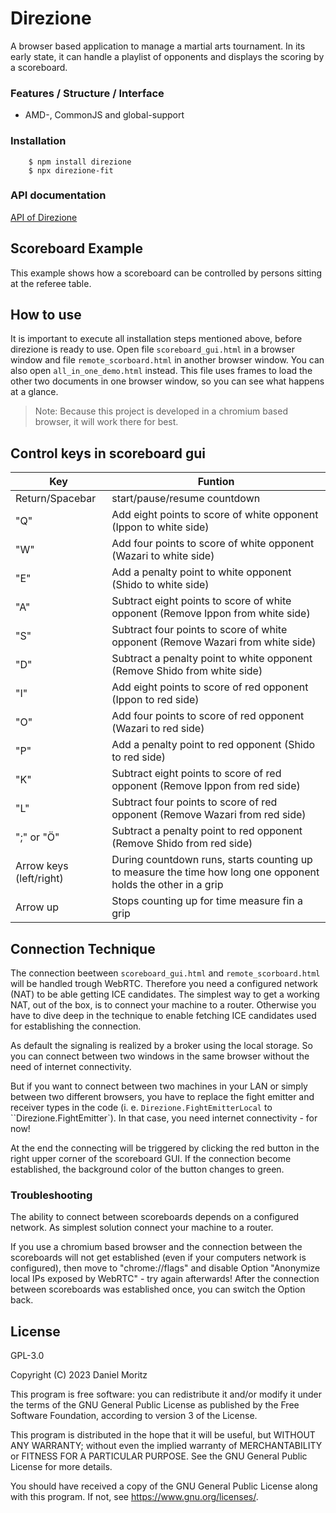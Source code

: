 
# Direzione

A browser based application to manage a martial arts tournament.
In its early state, it can handle a playlist of opponents and displays the scoring by a scoreboard.

### Features / Structure / Interface

* AMD-, CommonJS and global-support

### Installation

```shell
    $ npm install direzione
    $ npx direzione-fit
```

### API documentation
[API of Direzione](api.md)


## Scoreboard Example

This example shows how a scoreboard can be controlled by persons sitting at the referee table.

## How to use

It is important to execute all installation steps mentioned above, before direzione is ready to use.
Open file `scoreboard_gui.html` in a browser window and file `remote_scorboard.html` in another browser window.
You can also open `all_in_one_demo.html` instead. This file uses frames to load the other two documents in one browser window, so you can see what happens at a glance.

> Note: Because this project is developed in a chromium based browser, it will work there for best.

## Control keys in scoreboard gui

| Key | Funtion |
| --- | --- |
| Return/Spacebar | start/pause/resume countdown |
| "Q" | Add eight points to score of white opponent (Ippon to white side) |
| "W" | Add four points to score of white opponent (Wazari to white side) |
| "E" | Add a penalty point to white opponent (Shido to white side) |
| "A" | Subtract eight points to score of white opponent (Remove Ippon from white side) |
| "S" | Subtract four points to score of white opponent (Remove Wazari from white side) |
| "D" | Subtract a penalty point to white opponent (Remove Shido from white side) |
| "I" | Add eight points to score of red opponent (Ippon to red side) |
| "O" | Add four points to score of red opponent (Wazari to red side) |
| "P" | Add a penalty point to red opponent (Shido to red side) |
| "K" | Subtract eight points to score of red opponent (Remove Ippon from red side) |
| "L" | Subtract four points to score of red opponent (Remove Wazari from red side) |
| ";" or "Ö" | Subtract a penalty point to red opponent (Remove Shido from red side) |
| Arrow keys (left/right) | During countdown runs, starts counting up to measure the time how long one opponent holds the other in a grip |
| Arrow up | Stops counting up for time measure fin a grip |

## Connection Technique

The connection beetween `scoreboard_gui.html` and `remote_scorboard.html` will be handled trough WebRTC.
Therefore you need a configured network (NAT) to be able getting ICE candidates. The simplest way to get a working NAT, out of the box, is to connect your machine to a router. Otherwise you have to dive deep in the technique to enable fetching ICE candidates used for establishing the connection.

As default the signaling is realized by a broker using the local storage. So you can connect between two windows in the same browser without the need of internet connectivity.

But if you want to connect between two machines in your LAN or simply between two different browsers, you have to replace the fight emitter and receiver types in the code (i. e. `Direzione.FightEmitterLocal` to ``Direzione.FightEmitter`). In that case, you need internet connectivity - for now!

At the end the connecting will be triggered by clicking the red button in the right upper corner of the scoreboard GUI. If the connection become established, the background color of the button changes to green.

### Troubleshooting

The ability to connect between scoreboards depends on a configured network. As simplest solution connect your machine to a router.

If you use a chromium based browser and the connection between the scoreboards will not get established (even if your computers network is configured), then move to "chrome://flags" and disable Option "Anonymize local IPs exposed by WebRTC" - try again afterwards!
After the connection between scoreboards was established once, you can switch the Option back.

## License

GPL-3.0

Copyright (C) 2023 Daniel Moritz

This program is free software: you can redistribute it and/or modify
it under the terms of the GNU General Public License as published by
the Free Software Foundation, according to version 3 of the License.

This program is distributed in the hope that it will be useful,
but WITHOUT ANY WARRANTY; without even the implied warranty of
MERCHANTABILITY or FITNESS FOR A PARTICULAR PURPOSE. See the
GNU General Public License for more details.

You should have received a copy of the GNU General Public License
along with this program. If not, see <https://www.gnu.org/licenses/>.
